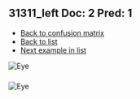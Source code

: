 ## 31311_left Doc: 2 Pred: 1
- [Back to confusion matrix](https://github.com/juliandewit/kaggle_retinopathy/blob/master/matrix.md)
- [Back to list](https://github.com/juliandewit/kaggle_retinopathy/blob/master/lists/21/list.md)
- [Next example in list](https://github.com/juliandewit/kaggle_retinopathy/blob/master/lists/21/31/31336_left.md)

![Eye](https://retinopaty.blob.core.windows.net/size1024/31311_left_2.jpeg)

### 

![Eye]()
